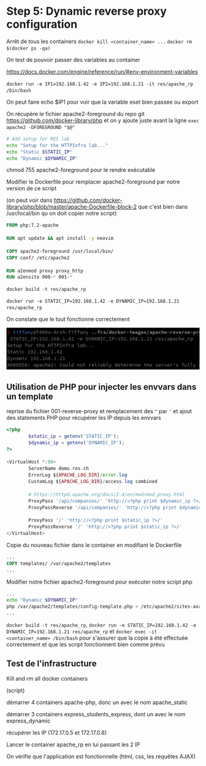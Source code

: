 # Step 5: Dynamic reverse proxy configuration

Arrêt de tous les containers
`docker kill <container_name> ...`
`docker rm $(docker ps -qa)`

On test de pouvoir passer des variables au container

https://docs.docker.com/engine/reference/run/#env-environment-variables

`docker run -e IP1=192.168.1.42 -e IP2=192.168.1.21 -it res/apache_rp /bin/bash`

On peut faire echo $IP1 pour voir que la variable eset bien passée ou export



On récupère le fichier apache2-foreground du repo git https://github.com/docker-library/php
et on y ajoute juste avant la ligne `exec apache2 -DFOREGROUND "$@"`

```bash
# Add setup for RES lab
echo "Setup for the HTTPInfra lab..."
echo "Static $STATIC_IP"
echo "Dynamic $DYNAMIC_IP"
```

chmod 755 apache2-foreground pour le rendre exécutable

Modifier le Dockerfile pour remplacer apache2-foreground par notre version de ce script

(on peut voir dans https://github.com/docker-library/php/blob/master/apache-Dockerfile-block-2 que c'est bien dans /usr/local/bin qu on doit copier notre script)

```dockerfile
FROM php:7.2-apache

RUN apt update && apt install -y neovim

COPY apache2-foreground /usr/local/bin/
COPY conf/ /etc/apache2

RUN a2enmod proxy proxy_http
RUN a2ensite 000-* 001-*
```

`docker build -t res/apache_rp`

`docker run -e STATIC_IP=192.168.1.42 -e DYNAMIC_IP=192.168.1.21 res/apache_rp`

On constate que le tout fonctionne correctement

![](./images/apache2-foregroundModifiedOK.png)

## Utilisation de PHP pour injecter les envvars dans un template

reprise du fichier 001-reverse-proxy et remplacement des `"` par `'` et ajout des statements PHP pour récupérer les IP depuis les envvars

```php
<?php
        $static_ip = getenv('STATIC_IP');
        $dynamic_ip = getenv('DYNAMIC_IP');
?>

<VirtualHost *:80>
        ServerName demo.res.ch
        ErrorLog ${APACHE_LOG_DIR}/error.log
        CustomLog ${APACHE_LOG_DIR}/access.log combined

        # https://httpd.apache.org/docs/2.4/en/mod/mod_proxy.html
        ProxyPass '/api/companies/' 'http://<?php print $dynamic_ip ?>/'
        ProxyPassReverse '/api/companies/' 'http://<?php print $dynamic_ip ?>/'
        
        ProxyPass '/' 'http://<?php print $static_ip ?>/'
        ProxyPassReverse '/' 'http://<?php print $static_ip ?>/'
</VirtualHost>
```

Copie du nouveau fichier dans le container en modifiant le Dockerfile

```dockerfile
...
COPY templates/ /var/apache2/templates
...
```

Modifier notre fichier apache2-foreground pour exécuter notre script php

```bash
...
echo "Dynamic $DYNAMIC_IP"
php /var/apache2/templates/config-template.php > /etc/apache2/sites-available/001-reverse-proxy.conf
...
```

`docker build -t res/apache_rp`, `docker run -e STATIC_IP=192.168.1.42 -e DYNAMIC_IP=192.168.1.21 res/apache_rp`  et `docker exec -it <container_name> /bin/bash` pour s'assurer que la copie à été effectuée correctement et que les script fonctionnent bien comme prévu

## Test de l'infrastructure

Kill and rm all docker containers

(script)

démarrer 4 containers apache-php, donc un avec le nom apache_static

démarrer 3 containers express_students_express, dont un avec le nom express_dynamic

récupérer les IP (172.17.0.5 et 172.17.0.8)

Lancer le container apache_rp en lui passant les 2 IP

On vérifie que l'application est fonctionnelle (html, css, les requêtes AJAX)
